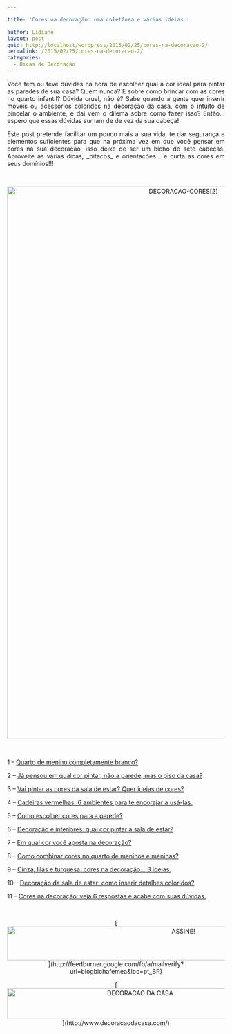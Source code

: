 ```yaml
---

title: 'Cores na decoração: uma coletânea e várias ideias…'

author: Lidiane
layout: post
guid: http://localhost/wordpress/2015/02/25/cores-na-decoracao-2/
permalink: /2015/02/25/cores-na-decoracao-2/
categories:
  - Dicas de Decoração
---
```

<p align="justify">
  Você tem ou teve dúvidas na hora de escolher qual a cor ideal para pintar as paredes de sua casa? Quem nunca? E sobre como brincar com as cores no quarto infantil? Dúvida cruel, não é? Sabe quando a gente quer inserir móveis ou acessórios coloridos na decoração da casa, com o intuito de pincelar o ambiente, e daí vem o dilema sobre como fazer isso? Então… espero que essas dúvidas sumam de de vez da sua cabeça!
</p>

<p align="justify">
  Este post pretende facilitar um pouco mais a sua vida, te dar segurança e elementos suficientes para que na próxima vez em que você pensar em cores na sua decoração, isso deixe de ser um bicho de sete cabeças. Aproveite as várias dicas, _pitacos_ e orientações… e curta as cores em seus domínios!!!
</p>

&nbsp;

<p align="center">
  <a href="http://www.trololodemulher.com.br/blog/wp-content/uploads/2015/02/DECORACAO-CORES2.png"><img class="alignnone size-full wp-image-10779" src="http://www.trololodemulher.com.br/blog/wp-content/uploads/2015/02/DECORACAO-CORES2.png" alt="DECORACAO-CORES[2]" width="800" height="1278" /></a>
</p>

&nbsp;

1 – [Quarto de menino completamente branco?](http://www.decoracaodacasa.com/quarto-de-menino-branco/) 

2 – [Já pensou em qual cor pintar, não a parede, mas o piso da casa?](http://www.decoracaodacasa.com/cor-casa-piso/) 

3 – [Vai pintar as cores da sala de estar? Quer ideias de cores?](http://www.decoracaodacasa.com/parede-sala-estar-cores/) 

4 – [Cadeiras vermelhas: 6 ambientes para te encorajar a usá-las.](http://www.decoracaodacasa.com/cadeiras-sala-jantar/) 

5 – [Como escolher cores para a parede?](http://www.decoracaodacasa.com/cores-para-a-parede/) 

6 – [Decoração e interiores: qual cor pintar a sala de estar?](http://www.decoracaodacasa.com/decoracao-pintura-sala-estar/) 

7 – [Em qual cor você aposta na decoração?](http://www.decoracaodacasa.com/cor-decoracao/) 

8 – [Como combinar cores no quarto de meninos e meninas?](http://www.decoracaodacasa.com/cores-quarto-menino-menina/) 

9 – [Cinza, lilás e turquesa: cores na decoração… 3 ideias.](http://www.decoracaodacasa.com/cores-na-decoracao-3-ideias/) 

10 – [Decoração da sala de estar: como inserir detalhes coloridos?](http://www.decoracaodacasa.com/decoracao-sala-estar-cores/) 

11 – [Cores na decoração: veja 6 respostas e acabe com suas dúvidas.](http://www.trololodemulher.com.br/2014/02/13/cores-na-decoracao/) 

&nbsp;

<p align="center">
  [<img class="alignnone size-full wp-image-10439" src="http://www.trololodemulher.com.br/blog/wp-content/uploads/2014/09/ASSINE.png" alt="ASSINE!" width="800" height="78" />](http://feedburner.google.com/fb/a/mailverify?uri=blogbichafemea&loc=pt_BR) 
</p>

<p align="center">
  [<img class="alignnone size-full wp-image-10262" src="http://www.trololodemulher.com.br/blog/wp-content/uploads/2014/07/DECORACAO-DA-CASA.png" alt="DECORACAO DA CASA" width="600" height="71" />](http://www.decoracaodacasa.com/) 
</p>

<p align="justify">